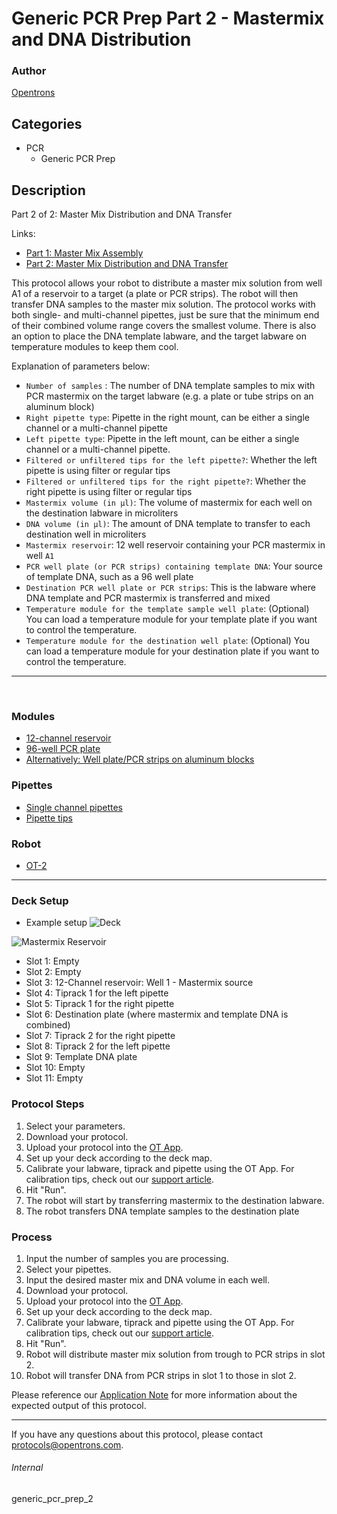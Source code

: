 # Generic PCR Prep Part 2 - Mastermix and DNA Distribution

### Author
[Opentrons](https://opentrons.com/)

## Categories
* PCR
    * Generic PCR Prep

## Description
Part 2 of 2: Master Mix Distribution and DNA Transfer

Links:
* [Part 1: Master Mix Assembly](./pcr_prep_part_1_gen2)
* [Part 2: Master Mix Distribution and DNA Transfer](./pcr_prep_part_2_gen2)


This protocol allows your robot to distribute a master mix solution from well A1 of a reservoir to a target (a plate or PCR strips). The robot will then transfer DNA samples to the master mix solution. The protocol works with both single- and multi-channel pipettes, just be sure that the minimum end of their combined volume range covers the smallest volume. There is also an option to place the DNA template labware, and the target labware on temperature modules to keep them cool.

Explanation of parameters below:
* `Number of samples` : The number of DNA template samples to mix with PCR mastermix on the target labware (e.g. a plate or tube strips on an aluminum block)
* `Right pipette type`: Pipette in the right mount, can be either a single channel or a multi-channel pipette
* `Left pipette type`: Pipette in the left mount, can be either a single channel or a multi-channel pipette.
* `Filtered or unfiltered tips for the left pipette?`: Whether the left pipette is using filter or regular tips
* `Filtered or unfiltered tips for the right pipette?`: Whether the right pipette is using filter or regular tips
* `Mastermix volume (in µl)`: The volume of mastermix for each well on the destination labware in microliters
* `DNA volume (in µl)`: The amount of DNA template to transfer to each destination well in microliters
* `Mastermix reservoir`: 12 well reservoir containing your PCR mastermix in well `A1`
* `PCR well plate (or PCR strips) containing template DNA`: Your source of template DNA, such as a 96 well plate
* `Destination PCR well plate or PCR strips`: This is the labware where DNA template and PCR mastermix is transferred and mixed
* `Temperature module for the template sample well plate`: (Optional) You can load a temperature module for your template plate if you want to control the temperature.
* `Temperature module for the destination well plate`: (Optional) You can load a temperature module for your destination plate if you want to control the temperature.


---
</br>

### Modules
* [12-channel reservoir](https://labware.opentrons.com/?category=reservoir)
* [96-well PCR plate]()
* [Alternatively: Well plate/PCR strips on aluminum blocks](https://labware.opentrons.com/?category=aluminumBlock)

### Pipettes
* [Single channel pipettes](https://shop.opentrons.com/single-channel-electronic-pipette-p20/)
* [Pipette tips](https://shop.opentrons.com/universal-filter-tips/)

### Robot
* [OT-2](https://opentrons.com/ot-2)

---

### Deck Setup
* Example setup
![Deck](https://s3.amazonaws.com/opentrons-protocol-library-website/custom-README-images/generic_pcr_prep_2/example_deck.jpg)

![Mastermix Reservoir](https://s3.amazonaws.com/opentrons-protocol-library-website/custom-README-images/generic_pcr_prep_2/mastermix_reservoir.jpg)


* Slot 1: Empty
* Slot 2: Empty
* Slot 3: 12-Channel reservoir: Well 1 - Mastermix source
* Slot 4: Tiprack 1 for the left pipette
* Slot 5: Tiprack 1 for the right pipette
* Slot 6: Destination plate (where mastermix and template DNA is combined)
* Slot 7: Tiprack 2 for the right pipette
* Slot 8: Tiprack 2 for the left pipette
* Slot 9: Template DNA plate
* Slot 10: Empty
* Slot 11: Empty


### Protocol Steps
1. Select your parameters.
3. Download your protocol.
4. Upload your protocol into the [OT App](https://opentrons.com/ot-app).
5. Set up your deck according to the deck map.
6. Calibrate your labware, tiprack and pipette using the OT App. For calibration tips, check out our [support article](https://support.opentrons.com/ot-2/getting-started-software-setup/deck-calibration).
7. Hit "Run".
8. The robot will start by transferring mastermix to the destination labware.
9. The robot transfers DNA template samples to the destination plate

### Process
1. Input the number of samples you are processing.
2. Select your pipettes.
3. Input the desired master mix and DNA volume in each well.
4. Download your protocol.
5. Upload your protocol into the [OT App](https://opentrons.com/ot-app).
6. Set up your deck according to the deck map.
7. Calibrate your labware, tiprack and pipette using the OT App. For calibration tips, check out our [support article](https://support.opentrons.com/ot-2/getting-started-software-setup/deck-calibration).
8. Hit "Run".
9. Robot will distribute master mix solution from trough to PCR strips in slot 2.
10. Robot will transfer DNA from PCR strips in slot 1 to those in slot 2.

Please reference our [Application Note](https://opentrons-protocol-library-website.s3.amazonaws.com/Technical+Notes/Thermocycler+PCR+Application+Note.pdf) for more information about the expected output of this protocol.

---

If you have any questions about this protocol, please contact protocols@opentrons.com.

###### Internal
generic_pcr_prep_2
